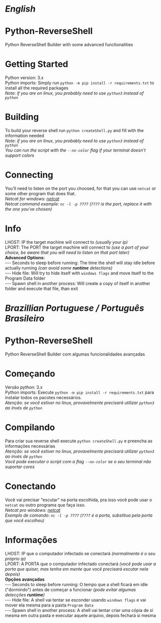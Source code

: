 # ***English***

# Python-ReverseShell
Python ReverseShell Builder with some advanced functionalities <br/>

# Getting Started
Python version: 3.x <br/>
Python imports: Simply run `python -m pip install -r requirements.txt` to install all the required packages <br/>
_Note: if you are on linux, you probably need to use `python3` instead of `python`_ <br/>

# Building
To build your reverse shell run `python createShell.py` and fill with the information needed <br/>
_Note: if you are on linux, you probably need to use `python3` instead of `python`_ <br/>
_You can run the script with the `--no-color` flag if your terminal doesn't support colors_ <br/>

# Connecting
You'll need to listen on the port you choosed, for that you can use `netcat` or some other program that does that. <br/>
_Netcat for windows: [netcat](https://github.com/diegocr/netcat)_ <br/>
_Netcat command example: `nc -l -p 7777` (`7777` is the port, replace it with the one you've chosen)_ <br/>

# Info
LHOST: IP the target machine will connect to _(usually your ip)_ <br/>
LPORT: The PORT the target machine will connect to _(use a port of your choice, be aware that you will need to listen on that port later)_ <br/>
 **Advanced Options:**<br/>
--- Seconds to sleep before running: The time the shell will stay idle before actually running _(can avoid some **runtime** detections)_ <br/>
--- Hide file: Will try to hide itself with `windows flags` and move itself to the Program Data folder <br/>
--- Spawn shell in another process: Will create a copy of itself in another folder and execute that file, than exit <br/>

# ***Brazillian Portuguese / Português Brasileiro***

# Python-ReverseShell
Python ReverseShell Builder com algumas funcionalidades avançadas <br/>

# Começando
Versão python: 3.x <br/>
Python imports: Execute `python -m pip install -r requirements.txt` para instalar todos os pacotes necessários. <br/>
_Atenção: se você estiver no linux, provavelmente precisará utilizar `python3` ao invés de `python`_ <br/>

# Compilando
Para criar sua reverse shell execute `python createShell.py` e preencha as informações necessárias <br/>
_Atenção: se você estiver no linux, provavelmente precisará utilizar `python3` ao invés de `python`_ <br/>
_Você pode executar o script com a flag `--no-color` se o seu terminal não suportar cores_ <br/>

# Conectando
Você vai precisar "escutar" na porta escolhida, pra isso você pode usar o `netcat` ou outro programa que faça isso. <br/>
_Netcat pro windows: [netcat](https://github.com/diegocr/netcat)_ <br/>
_Exemplo de comando: `nc -l -p 7777` (`7777` é a porta, substitua pela porta que você escolheu)_ <br/>

# Informações
LHOST: IP que o computador infectado se conectará _(normalmente é o seu próprio ip)_ <br/>
LPORT: A PORTA que o computador infectado conectará _(você pode usar a porta que quiser, mas tenha em mente que você precisará escutar nela depois)_ <br/>
 **Opções avançadas** <br/>
--- Seconds to sleep before running: O tempo que a shell ficará em idle ("dormindo") antes de começar a funcionar _(pode evitar algumas detecções **runtime**)_ <br/>
--- Hide file: A shell vai tentar se esconder usando `windows flags` e vai mover ela mesma para a pasta `Program Data` <br/>
--- Spawn shell in another process: A shell vai tentar criar uma cópia de si mesma em outra pasta e executar aquele arquivo, depois fechará si mesma <br/>
